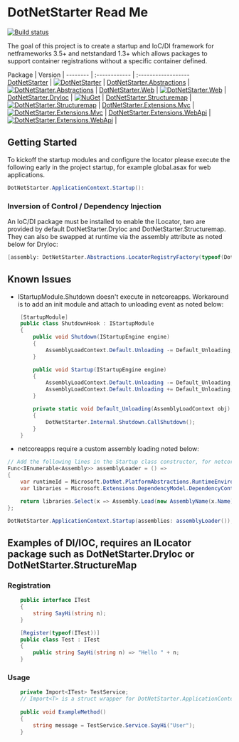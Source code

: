 # DotNetStarter Read Me

[![Build status](https://ci.appveyor.com/api/projects/status/a907wfniy73sk5de?svg=true)](https://ci.appveyor.com/project/bmcdavid/dotnetstarter)

The goal of this project is to create a startup and IoC/DI framework for netframeworks 3.5+ and netstandard 1.3+ which allows packages to support container registrations without a specific container defined.

Package  | Version |
-------- | :------------ | :------------------
[DotNetStarter](https://www.nuget.org/packages/DotNetStarter/) |  [![DotNetStarter](https://img.shields.io/nuget/v/DotNetStarter.svg?colorB=1081C1&maxAge=3600)](https://www.nuget.org/packages/DotNetStarter/) |
[DotNetStarter.Abstractions](https://www.nuget.org/packages/DotNetStarter.Abstractions/) |  [![DotNetStarter.Abstractions](https://img.shields.io/nuget/v/DotNetStarter.Abstractions.svg?colorB=1081C1&maxAge=3600)](https://www.nuget.org/packages/DotNetStarter.Abstractions/) |
[DotNetStarter.Web](https://www.nuget.org/packages/DotNetStarter.Web/) |  [![DotNetStarter.Web](https://img.shields.io/nuget/v/DotNetStarter.Web.svg?colorB=1081C1&maxAge=3600)](https://www.nuget.org/packages/DotNetStarter.Web/) |
[DotNetStarter.DryIoc](https://www.nuget.org/packages/DotNetStarter.DryIoc/) |  [![NuGet](https://img.shields.io/nuget/v/DotNetStarter.DryIoc.svg?colorB=1081C1&maxAge=3600)](https://www.nuget.org/packages/DotNetStarter.DryIoc/) |
[DotNetStarter.Structuremap](https://www.nuget.org/packages/DotNetStarter.Structuremap/) |  [![DotNetStarter.Structuremap](https://img.shields.io/nuget/v/DotNetStarter.Structuremap.svg?colorB=1081C1&maxAge=3600)](https://www.nuget.org/packages/DotNetStarter.Structuremap/) |
[DotNetStarter.Extensions.Mvc](https://www.nuget.org/packages/DotNetStarter.Extensions.Mvc/) |  [![DotNetStarter.Extensions.Mvc](https://img.shields.io/nuget/v/DotNetStarter.Extensions.Mvc.svg?colorB=1081C1&maxAge=3600)](https://www.nuget.org/packages/DotNetStarter.Extensions.Mvc/) |
[DotNetStarter.Extensions.WebApi](https://www.nuget.org/packages/DotNetStarter.Extensions.WebApi/) |  [![DotNetStarter.Extensions.WebApi](https://img.shields.io/nuget/v/DotNetStarter.Extensions.WebApi.svg?colorB=1081C1&maxAge=3600)](https://www.nuget.org/packages/DotNetStarter.Extensions.WebApi/) |

## Getting Started
To kickoff the startup modules and configure the locator please execute the following early in the project startup, for example global.asax for web applications.

```cs
DotNetStarter.ApplicationContext.Startup():
```

### Inversion of Control / Dependency Injection
An IoC/DI package must be installed to enable the ILocator, two are provided by default DotNetStarter.DryIoc and DotNetStarter.Structuremap.
They can also be swapped at runtime via the assembly attribute as noted below for DryIoc:

```cs
[assembly: DotNetStarter.Abstractions.LocatorRegistryFactory(typeof(DotNetStarter.DryIocLocatorFactory))]
```

## Known Issues

* IStartupModule.Shutdown doesn't execute in netcoreapps. Workaround is to add an init module and attach to unloading event as noted below:
```cs
    [StartupModule]
    public class ShutdownHook : IStartupModule
    {
        public void Shutdown(IStartupEngine engine)
        {
            AssemblyLoadContext.Default.Unloading -= Default_Unloading;
        }

        public void Startup(IStartupEngine engine)
        {
            AssemblyLoadContext.Default.Unloading -= Default_Unloading;
            AssemblyLoadContext.Default.Unloading += Default_Unloading;
        }

        private static void Default_Unloading(AssemblyLoadContext obj)
        {
            DotNetStarter.Internal.Shutdown.CallShutdown();
        }
    }
```

* netcoreapps require a custom assembly loading noted below:
```cs
// Add the following lines in the Startup class constructor, for netcore assembly loading
Func<IEnumerable<Assembly>> assemblyLoader = () =>
{
    var runtimeId = Microsoft.DotNet.PlatformAbstractions.RuntimeEnvironment.GetRuntimeIdentifier();
    var libraries = Microsoft.Extensions.DependencyModel.DependencyContextExtensions.GetRuntimeAssemblyNames(Microsoft.Extensions.DependencyModel.DependencyContext.Default, runtimeId);

    return libraries.Select(x => Assembly.Load(new AssemblyName(x.Name)));
};

DotNetStarter.ApplicationContext.Startup(assemblies: assemblyLoader());
```
## Examples of DI/IOC, requires an ILocator package such as DotNetStarter.DryIoc or DotNetStarter.StructureMap
### Registration
```cs
    public interface ITest
    {
        string SayHi(string n);
    }

    [Register(typeof(ITest))]
    public class Test : ITest
    {
        public string SayHi(string n) => "Hello " + n;
    }
```
### Usage
```cs
	private Import<ITest> TestService;
	// Import<T> is a struct wrapper for DotNetStarter.ApplicationContext.Default.Locator and can be used when scoping isn't required.
        
    public void ExampleMethod()
    {
        string message = TestService.Service.SayHi("User");
    }
```